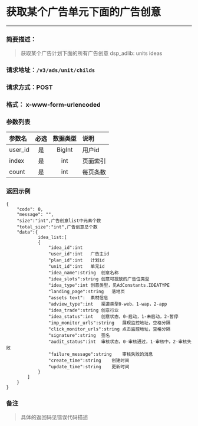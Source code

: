 
# 获取某个广告单元下面的广告创意
---
### 简要描述：
> 获取某个广告计划下面的所有广告创意
> dsp_adlib: units ideas

### 请求地址：```/v3/ads/unit/childs```

### 请求方式：POST

### 格式： x-www-form-urlencoded

### 参数列表

|参数名 | 必选 | 数据类型 | 说明|
|:---   | :--: | :------: | :---|
|user_id|是|BigInt|用户id
|index|是|int|页面索引
|count|是|int|每页条数

### 返回示例
```
{
    "code": 0,
    "message": "",
    "size":"int",广告创意list中元素个数
    "total_size":"int",广告创意总个数
    "data":{
            idea_list:[
            {
                "idea_id":int
                "user_id":int	广告主id
                "plan_id":int	计划id
                "unit_id":int	单元id
                "idea_name":string	创意名称
                "idea_slots":string	创意可投放的广告位类型
                "idea_type":int	创意类型，见AdConstants.IDEATYPE
                "landing_page":string	落地页
                "assets	text":	素材信息
                "adview_type":int	渠道类型0-web，1-wap，2-app
                "idea_trade":string	创意行业
                "idea_status":int	创意状态，0-启动，1-未启动，2-暂停
                "imp_monitor_urls":string	展现监控地址，空格分隔
                "click_monitor_urls":string	点击监控地址，空格分隔
                "signature":string	签名
                "audit_status":int	审核状态，0-审核通过，1-审核中，2-审核失败
                "failure_message":string	审核失败的消息
                "create_time":string	创建时间
                "update_time":string	更新时间
            }
        ]
    }
}
```
### 备注
>具体的返回码见错误代码描述

　
　
　